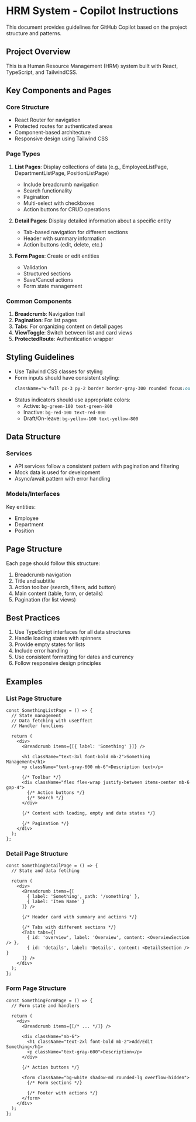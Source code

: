 # HRM System - Copilot Instructions

This document provides guidelines for GitHub Copilot based on the project structure and patterns.

## Project Overview

This is a Human Resource Management (HRM) system built with React, TypeScript, and TailwindCSS.

## Key Components and Pages

### Core Structure

- React Router for navigation
- Protected routes for authenticated areas
- Component-based architecture
- Responsive design using Tailwind CSS

### Page Types

1. **List Pages**: Display collections of data (e.g., EmployeeListPage, DepartmentListPage, PositionListPage)
   - Include breadcrumb navigation
   - Search functionality
   - Pagination
   - Multi-select with checkboxes
   - Action buttons for CRUD operations

2. **Detail Pages**: Display detailed information about a specific entity
   - Tab-based navigation for different sections
   - Header with summary information
   - Action buttons (edit, delete, etc.)

3. **Form Pages**: Create or edit entities
   - Validation
   - Structured sections
   - Save/Cancel actions
   - Form state management

### Common Components

1. **Breadcrumb**: Navigation trail
2. **Pagination**: For list pages
3. **Tabs**: For organizing content on detail pages
4. **ViewToggle**: Switch between list and card views
5. **ProtectedRoute**: Authentication wrapper

## Styling Guidelines

- Use Tailwind CSS classes for styling
- Form inputs should have consistent styling:
  ```css
  className="w-full px-3 py-2 border border-gray-300 rounded focus:outline-none focus:ring-2 focus:ring-blue-500 sm:text-sm"
  ```
- Status indicators should use appropriate colors:
  - Active: `bg-green-100 text-green-800`
  - Inactive: `bg-red-100 text-red-800`
  - Draft/On-leave: `bg-yellow-100 text-yellow-800`

## Data Structure

### Services

- API services follow a consistent pattern with pagination and filtering
- Mock data is used for development
- Async/await pattern with error handling

### Models/Interfaces

Key entities:
- Employee
- Department
- Position

## Page Structure

Each page should follow this structure:
1. Breadcrumb navigation
2. Title and subtitle
3. Action toolbar (search, filters, add button)
4. Main content (table, form, or details)
5. Pagination (for list views)

## Best Practices

1. Use TypeScript interfaces for all data structures
2. Handle loading states with spinners
3. Provide empty states for lists
4. Include error handling
5. Use consistent formatting for dates and currency
6. Follow responsive design principles

## Examples

### List Page Structure
```tsx
const SomethingListPage = () => {
  // State management
  // Data fetching with useEffect
  // Handler functions
  
  return (
    <div>
      <Breadcrumb items={[{ label: 'Something' }]} />
      
      <h1 className="text-3xl font-bold mb-2">Something Management</h1>
      <p className="text-gray-600 mb-6">Description text</p>
      
      {/* Toolbar */}
      <div className="flex flex-wrap justify-between items-center mb-6 gap-4">
        {/* Action buttons */}
        {/* Search */}
      </div>
      
      {/* Content with loading, empty and data states */}
      
      {/* Pagination */}
    </div>
  );
};
```

### Detail Page Structure
```tsx
const SomethingDetailPage = () => {
  // State and data fetching
  
  return (
    <div>
      <Breadcrumb items={[
        { label: 'Something', path: '/something' },
        { label: 'Item Name' }
      ]} />
      
      {/* Header card with summary and actions */}
      
      {/* Tabs with different sections */}
      <Tabs tabs={[
        { id: 'overview', label: 'Overview', content: <OverviewSection /> },
        { id: 'details', label: 'Details', content: <DetailsSection /> }
      ]} />
    </div>
  );
};
```

### Form Page Structure
```tsx
const SomethingFormPage = () => {
  // Form state and handlers
  
  return (
    <div>
      <Breadcrumb items={[/* ... */]} />
      
      <div className="mb-6">
        <h1 className="text-2xl font-bold mb-2">Add/Edit Something</h1>
        <p className="text-gray-600">Description</p>
      </div>
      
      {/* Action buttons */}
      
      <form className="bg-white shadow-md rounded-lg overflow-hidden">
        {/* Form sections */}
        
        {/* Footer with actions */}
      </form>
    </div>
  );
};
```
